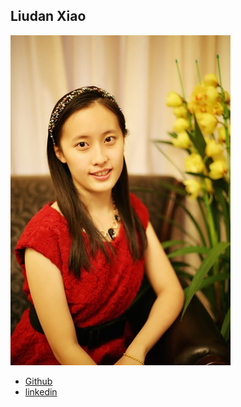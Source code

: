 Liudan Xiao
-----------

![](photos/liudan-xiao.png)

* [Github](http://github.com/liudan30)
* [linkedin](https://www.linkedin.com/in/liudanct)
